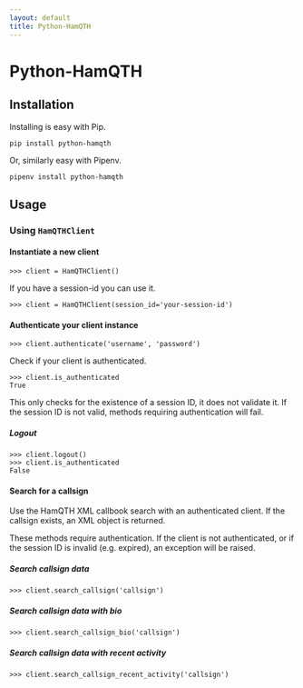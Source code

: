 ```yaml
---
layout: default
title: Python-HamQTH
---
```


# Python-HamQTH

## Installation

Installing is easy with Pip.

```
pip install python-hamqth
```

Or, similarly easy with Pipenv.

```
pipenv install python-hamqth
```

## Usage

### Using `HamQTHClient`

#### Instantiate a new client

```
>>> client = HamQTHClient()
```

If you have a session-id you can use it.

```
>>> client = HamQTHClient(session_id='your-session-id')
```

#### Authenticate your client instance

```
>>> client.authenticate('username', 'password')
```

Check if your client is authenticated.

```
>>> client.is_authenticated
True
```

 This only checks for the existence of a session ID, it does not validate it. If the session ID is not valid, methods requiring authentication will fail.

##### Logout

```
>>> client.logout()
>>> client.is_authenticated
False
```

#### Search for a callsign

Use the HamQTH XML callbook search with an authenticated client. If the callsign exists, an XML object is returned.

These methods require authentication. If the client is not authenticated, or if the session ID is invalid (e.g. expired), an exception will be raised.

##### Search callsign data

```
>>> client.search_callsign('callsign')
```

##### Search callsign data with bio

```
>>> client.search_callsign_bio('callsign')
```

##### Search callsign data with recent activity

```
>>> client.search_callsign_recent_activity('callsign')
```
